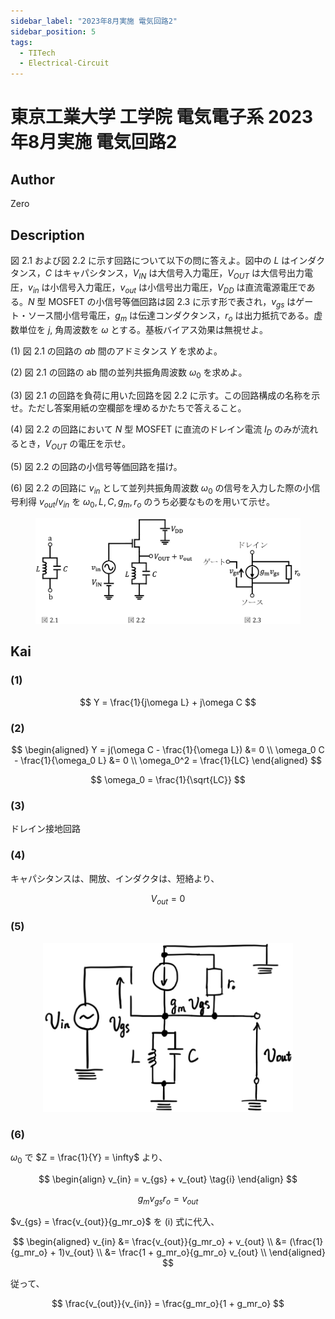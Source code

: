 ```yaml
---
sidebar_label: "2023年8月実施 電気回路2"
sidebar_position: 5
tags:
  - TITech
  - Electrical-Circuit
---
```

# 東京工業大学 工学院 電気電子系 2023年8月実施 電気回路2

## **Author**
Zero

## **Description**
図 2.1 および図 2.2 に示す回路について以下の問に答えよ。図中の $L$ はインダクタンス，$C$ はキャパシタンス，$V_{IN}$ は大信号入力電圧，$V_{OUT}$ は大信号出力電圧，$v_{in}$ は小信号入力電圧，$v_{out}$ は小信号出力電圧，$V_{DD}$ は直流電源電圧である。$N$ 型 MOSFET の小信号等価回路は図 $2.3$ に示す形で表され，$v_{gs}$ はゲート・ソース間小信号電圧，$g_m$ は伝達コンダクタンス，$r_o$ は出力抵抗である。虚数単位を $j$, 角周波数を $\omega$ とする。基板バイアス効果は無視せよ。

(1) 図 $2.1$ の回路の $ab$ 間のアドミタンス $Y$ を求めよ。 

(2) 図 $2.1$ の回路の ab 間の並列共振角周波数 $\omega_0$ を求めよ。 

(3) 図 $2.1$ の回路を負荷に用いた回路を図 $2.2$ に示す。この回路構成の名称を示せ。ただし答案用紙の空欄部を埋めるかたちで答えること。

(4) 図 $2.2$ の回路において $N$ 型 MOSFET に直流のドレイン電流 $I_D$ のみが流れるとき，$V_{OUT}$ の電圧を示せ。 

(5) 図 $2.2$ の回路の小信号等価回路を描け。

(6) 図 $2.2$ の回路に $v_{in}$ として並列共振角周波数 $\omega_0$ の信号を入力した際の小信号利得 $v_{out}/v_{in}$ を $\omega_0,L,C,g_m,r_o$ のうち必要なものを用いて示せ。 

<figure style="text-align:center;">
  <img src="https://raw.githubusercontent.com/Myyura/the_kai_project_assets/main/kakomonn/TITech/engineering/ee_202308_electrical_circuit_2_p1.png" width="600" alt=""/>
</figure>

## **Kai** 
### (1)

$$
Y = \frac{1}{j\omega L} + j\omega C
$$

### (2)

$$
\begin{aligned}
Y = j(\omega C - \frac{1}{\omega L}) &= 0 \\
\omega_0 C - \frac{1}{\omega_0 L} &= 0 \\
\omega_0^2 = \frac{1}{LC}
\end{aligned}
$$

$$
\omega_0 = \frac{1}{\sqrt{LC}}
$$

### (3)
ドレイン接地回路

### (4)
キャパシタンスは、開放、インダクタは、短絡より、

$$
V_{out} = 0
$$

### (5)

<figure style="text-align:center;">
  <img src="https://raw.githubusercontent.com/Myyura/the_kai_project_assets/main/kakomonn/TITech/engineering/ee_202308_electrical_circuit_2_p2.png" width="400" alt=""/>
</figure>

### (6)
$\omega_0$ で $Z = \frac{1}{Y} = \infty$ より、

$$
\begin{align}
v_{in} = v_{gs} + v_{out} \tag{i}
\end{align}
$$

$$
g_m v_{gs} r_o = v_{out}
$$

$v_{gs} = \frac{v_{out}}{g_mr_o}$ を (i) 式に代入、

$$
\begin{aligned}
v_{in} &= \frac{v_{out}}{g_mr_o} + v_{out} \\
&= (\frac{1}{g_mr_o} + 1)v_{out} \\
&= \frac{1 + g_mr_o}{g_mr_o} v_{out} \\
\end{aligned}
$$

従って、

$$
\frac{v_{out}}{v_{in}} = \frac{g_mr_o}{1 + g_mr_o}
$$